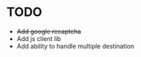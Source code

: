 # TODO

- ~~Add google recaptcha~~
- Add js client lib
- Add ability to handle multiple destination

